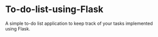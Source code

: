 # To-do-list-using-Flask
A simple to-do list application to keep track of your tasks implemented using Flask. 

